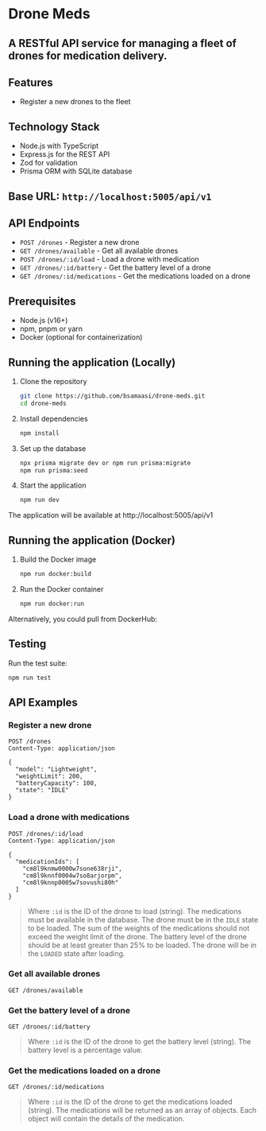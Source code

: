 # Drone Meds

## A RESTful API service for managing a fleet of drones for medication delivery.

## Features
- Register a new drones to the fleet


## Technology Stack
- Node.js with TypeScript
- Express.js for the REST API
- Zod for validation
- Prisma ORM with SQLite database

## Base URL: `http://localhost:5005/api/v1`

## API Endpoints
- `POST /drones` - Register a new drone
- `GET /drones/available` - Get all available drones
- `POST /drones/:id/load` - Load a drone with medication
- `GET /drones/:id/battery` - Get the battery level of a drone
- `GET /drones/:id/medications` - Get the medications loaded on a drone

## Prerequisites
- Node.js (v16+)
- npm, pnpm or yarn
- Docker (optional for containerization)

## Running the application (Locally)
1. Clone the repository
    ```bash 
    git clone https://github.com/bsamaasi/drone-meds.git
    cd drone-meds
    ```

2. Install dependencies
    ```bash
    npm install
    ```
   
3. Set up the database
    ```bash
    npx prisma migrate dev or npm run prisma:migrate
    npm run prisma:seed
    ```
   
4. Start the application
    ```bash
    npm run dev
    ```
The application will be available at http://localhost:5005/api/v1

## Running the application (Docker)

1. Build the Docker image
   ```bash
   npm run docker:build
   ```
2. Run the Docker container
   ```bash
   npm run docker:run
   ```
Alternatively, you could pull from DockerHub:

## Testing

Run the test suite:
   ```bash
   npm run test
   ```

## API Examples

### Register a new drone
```curl
POST /drones
Content-Type: application/json

{
  "model": "Lightweight",
  "weightLimit": 200,
  "batteryCapacity": 100,
  "state": "IDLE"
}
```

### Load a drone with medications
```curl
POST /drones/:id/load
Content-Type: application/json

{
  "medicationIds": [
    "cm8l9knmw0000w7sone638rji", 
    "cm8l9knnf0004w7so8arjorpm", 
    "cm8l9knnp0005w7sovushi80h"
  ]
}
```
> Where `:id` is the ID of the drone to load (string). 
> The medications must be available in the database.
> The drone must be in the `IDLE` state to be loaded.
> The sum of the weights of the medications should not exceed the weight limit of the drone.
> The battery level of the drone should be at least greater than 25% to be loaded.
> The drone will be in the `LOADED` state after loading.

### Get all available drones
```curl
GET /drones/available
```

### Get the battery level of a drone
```curl
GET /drones/:id/battery
```
> Where `:id` is the ID of the drone to get the battery level (string).
> The battery level is a percentage value.

### Get the medications loaded on a drone
```
GET /drones/:id/medications
```
> Where `:id` is the ID of the drone to get the medications loaded (string).
> The medications will be returned as an array of objects.
> Each object will contain the details of the medication.